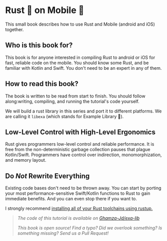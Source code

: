 # Rust 🦀 on Mobile 📱

This small book describes how to use Rust and Mobile (android and iOS) together.

## Who is this book for?

This book is for anyone interested in compiling Rust to android or iOS for fast,
reliable code on the mobile. You should know some Rust, and be familiar with
Kotlin and Swift. You don't need to be an expert in any of them.

## How to read this book?

The book is written to be read from start to finish. You should follow
along:writing, compiling, and running the tutorial's code yourself.

We will build a rust library in this series and port it to different platforms.
We are calling it `libexa` (which stands for Example Library 🫣).

## Low-Level Control with High-Level Ergonomics

Rust gives programmers low-level control and reliable performance. It is free
from the non-deterministic garbage collection pauses that plague Kotlin/Swift.
Programmers have control over indirection, monomorphization, and memory layout.

## Do _Not_ Rewrite Everything

Existing code bases don't need to be thrown away. You can start by porting your
most performance-sensitive Swift/Kotlin functions to Rust to gain immediate
benefits. And you can even stop there if you want to.

I strongly recommend [installing all of your Rust toolchains using rustup.][1]

> _The code of this tutorial is available on [Ghamza-Jd/exa-lib][2]_
>
> _This book is open source! Find a typo? Did we overlook something?
> Is something missing? Send us a Pull Request!_

[1]: https://www.rust-lang.org/tools/install
[2]: https://github.com/Ghamza-Jd/exa-lib
